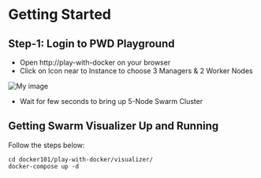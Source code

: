 # Getting Started

## Step-1:  Login to PWD Playground

- Open http://play-with-docker on your browser
- Click on Icon near to Instance to choose 3 Managers & 2 Worker Nodes


![My image](https://github.com/ajeetraina/docker101/blob/master/images/pwd_1.png)


- Wait for few seconds to bring up 5-Node Swarm Cluster



## Getting Swarm Visualizer Up and Running 

Follow the steps below:

```
cd docker101/play-with-docker/visualizer/
docker-compose up -d
```
